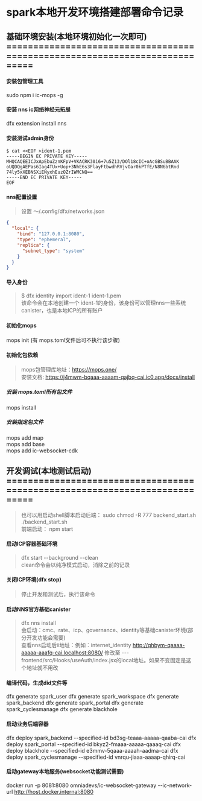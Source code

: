 # spark本地开发环境搭建部署命令记录

## 基础环境安装(本地环境初始化一次即可) ===========================================================================

#### 安装包管理工具
sudo npm i ic-mops -g

#### 安装 nns ic网络神经元拓展
dfx extension install nns

#### 安装测试admin身份
```text
$ cat <<EOF >ident-1.pem
-----BEGIN EC PRIVATE KEY-----
MHQCAQEEICJxApEbuZznKFpV+VKACRK30i6+7u5Z13/DOl18cIC+oAcGBSuBBAAK
oUQDQgAEPas6Iag4TUx+Uop+3NhE6s3FlayFtbwdhRVjvOar0kPTfE/N8N6btRnd
74ly5xXEBNSXiENyxhEuzOZrIWMCNQ==
-----END EC PRIVATE KEY-----
EOF
```

#### nns配置设置
> 设置 ～/.config/dfx/networks.json
```json
{
  "local": {
    "bind": "127.0.0.1:8080",
    "type": "ephemeral",
    "replica": {
      "subnet_type": "system"
    }
  }
}
```

#### 导入身份
> $ dfx identity import ident-1 ident-1.pem  
> 该命令会在本地创建一个 ident-1的身份，该身份可以管理nns一些系统canister，也是本地ICP的所有账户  

#### 初始化mops
mops init (有 mops.toml文件后可不执行该步骤)

#### 初始化包依赖
> mops包管理库地址：https://mops.one/  
> 安装文档: https://j4mwm-bqaaa-aaaam-qajbq-cai.ic0.app/docs/install  

##### 安装 mops.toml所有包文件
mops install

##### 安装指定包文件
mops add map  
mops add base  
mops add ic-websocket-cdk  

## 开发调试(本地测试启动) ===========================================================================  
> 也可以用启动shell脚本启动后端： 
> sudo chmod -R 777 backend_start.sh  
> ./backend_start.sh  
> 前端启动： npm start  

#### 启动ICP容器基础环境
> dfx start --background --clean  
> clean命令会以纯净模式启动，消除之前的记录  

#### 关闭ICP环境(dfx stop)
> 停止开发和测试后，执行该命令

#### 启动NNS官方基础canister
> dfx nns install  
> 会启动：cmc、rate、icp、governance、identity等基础canister环境(部分开发功能会需要)  
> 查看nns启动后ii地址：例如：internet_identity     http://qhbym-qaaaa-aaaaa-aaafq-cai.localhost:8080/
> 修改至 --- frontend/src/Hooks/useAuth/index.jsx的local地址。如果不变固定是这个地址就不用改


#### 编译代码，生成did文件等
dfx generate spark_user
dfx generate spark_workspace
dfx generate spark_backend
dfx generate spark_portal
dfx generate spark_cyclesmanage
dfx generate blackhole

#### 启动业务后端容器
dfx deploy spark_backend --specified-id bd3sg-teaaa-aaaaa-qaaba-cai
dfx deploy spark_portal --specified-id bkyz2-fmaaa-aaaaa-qaaaq-cai
dfx deploy blackhole --specified-id e3mmv-5qaaa-aaaah-aadma-cai
dfx deploy spark_cyclesmanage --specified-id vnrqu-jiaaa-aaaap-qhirq-cai

#### 启动gateway本地服务(websocket功能测试需要)
docker run -p 8081:8080 omniadevs/ic-websocket-gateway --ic-network-url http://host.docker.internal:8080
